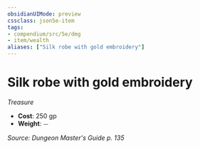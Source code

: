 ```yaml
---
obsidianUIMode: preview
cssclass: json5e-item
tags:
- compendium/src/5e/dmg
- item/wealth
aliases: ["Silk robe with gold embroidery"]
---
```

# Silk robe with gold embroidery
*Treasure*  

- **Cost**: 250 gp
- **Weight**: ⏤

*Source: Dungeon Master's Guide p. 135*